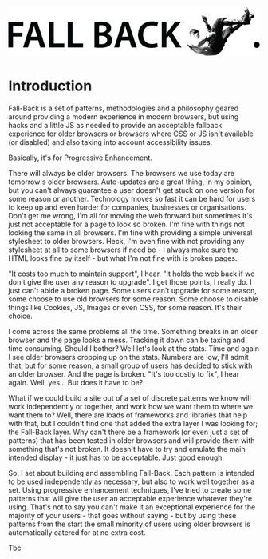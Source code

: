 ![Fall-Back](fallback-logo-wide-lg.jpg)

Introduction
======

Fall-Back is a set of patterns, methodologies and a philosophy geared around providing a modern experience in modern browsers, but using hacks and a little JS as needed to provide an acceptable fallback experience for older browsers or browsers where CSS or JS isn't available (or disabled) and also taking into account accessibility issues. 

Basically, it's for Progressive Enhancement.

There will always be older browsers. The browsers we use today are tomorrow's older browsers. Auto-updates are a great thing, in my opinion, but you can't always guarantee a user doesn't get stuck on one version for some reason or another. Technology moves so fast it can be hard for users to keep up and even harder for companies, businesses or organisations. Don't get me wrong, I'm all for moving the web forward but sometimes it's just not acceptable for a page to look so broken. I'm fine with things not looking the same in all browsers. I'm fine with providing a simple universal stylesheet to older browsers. Heck, I'm even fine with not providing any stylesheet at all to some browsers if need be - I always make sure the HTML looks fine by itself - but what I'm not fine with is broken pages.

"It costs too much to maintain support", I hear. "It holds the web back if we don't give the user any reason to upgrade". I get those points, I really do. I just can't abide a broken page. Some users can't upgrade for some reason, some choose to use old browsers for some reason. Some choose to disable things like Cookies, JS, Images or even CSS, for some reason. It's their choice.

I come across the same problems all the time. Something breaks in an older browser and the page looks a mess. Tracking it down can be taxing and time consuming. Should I bother? Well let's look at the stats. Time and again I see older browsers cropping up on the stats. Numbers are low, I'll admit that, but for some reason, a small group of users has decided to stick with an older browser. And the page is broken. "It's too costly to fix", I hear again. Well, yes... But does it have to be?

What if we could build a site out of a set of discrete patterns we know will work independently or together, and work how we want them to where we want them to? Well, there are loads of frameworks and libraries that help with that, but I couldn't find one that added the extra layer I was looking for; the Fall-Back layer. Why can't there be a framework (or even just a set of patterns) that has been tested in older browsers and will provide them with something that's not broken. It doesn't have to try and emulate the main intended display - it just has to be acceptable. Just good enough.

So, I set about building and assembling Fall-Back. Each pattern is intended to be used independently as necessary, but also to work well together as a set. Using progressive enhancement techniques, I've tried to create some patterns that will give the user an acceptable experience whatever they're using. That's not to say you can't make it an exceptional experience for the majority of your users - that goes without saying - but by using these patterns from the start the small minority of users using older browsers is automatically catered for at no extra cost.

Tbc
